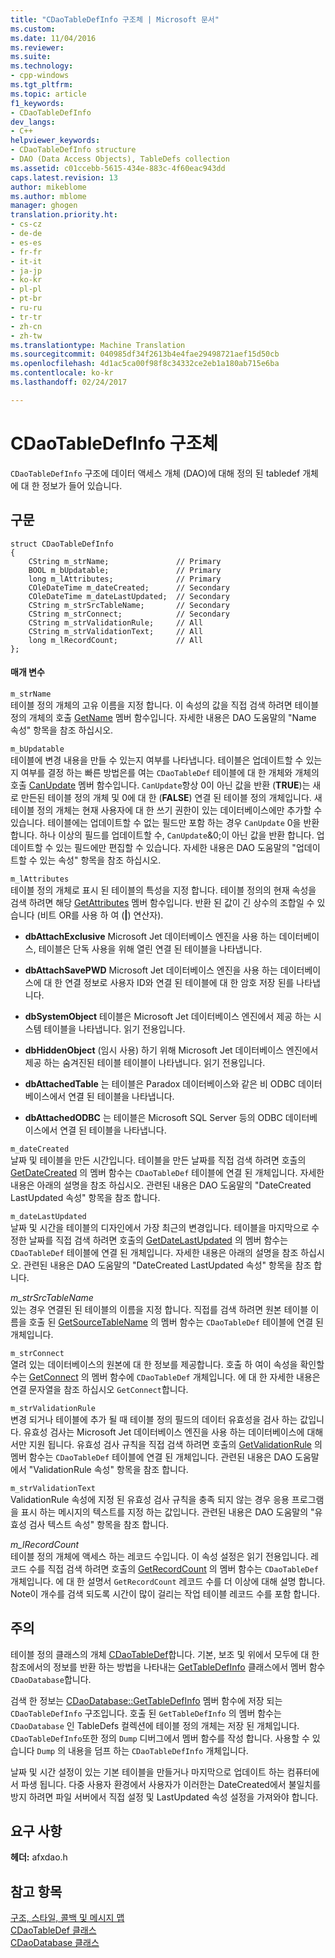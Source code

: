 ```yaml
---
title: "CDaoTableDefInfo 구조체 | Microsoft 문서"
ms.custom: 
ms.date: 11/04/2016
ms.reviewer: 
ms.suite: 
ms.technology:
- cpp-windows
ms.tgt_pltfrm: 
ms.topic: article
f1_keywords:
- CDaoTableDefInfo
dev_langs:
- C++
helpviewer_keywords:
- CDaoTableDefInfo structure
- DAO (Data Access Objects), TableDefs collection
ms.assetid: c01ccebb-5615-434e-883c-4f60eac943dd
caps.latest.revision: 13
author: mikeblome
ms.author: mblome
manager: ghogen
translation.priority.ht:
- cs-cz
- de-de
- es-es
- fr-fr
- it-it
- ja-jp
- ko-kr
- pl-pl
- pt-br
- ru-ru
- tr-tr
- zh-cn
- zh-tw
ms.translationtype: Machine Translation
ms.sourcegitcommit: 040985df34f2613b4e4fae29498721aef15d50cb
ms.openlocfilehash: 4d1ac5ca00f98f8c34332ce2eb1a180ab715e6ba
ms.contentlocale: ko-kr
ms.lasthandoff: 02/24/2017

---
```

# <a name="cdaotabledefinfo-structure"></a>CDaoTableDefInfo 구조체
`CDaoTableDefInfo` 구조에 데이터 액세스 개체 (DAO)에 대해 정의 된 tabledef 개체에 대 한 정보가 들어 있습니다.  
  
## <a name="syntax"></a>구문  
  
```  
struct CDaoTableDefInfo  
{  
    CString m_strName;               // Primary  
    BOOL m_bUpdatable;               // Primary  
    long m_lAttributes;              // Primary  
    COleDateTime m_dateCreated;      // Secondary  
    COleDateTime m_dateLastUpdated;  // Secondary  
    CString m_strSrcTableName;       // Secondary  
    CString m_strConnect;            // Secondary  
    CString m_strValidationRule;     // All  
    CString m_strValidationText;     // All  
    long m_lRecordCount;             // All  
};  
```  
  
#### <a name="parameters"></a>매개 변수  
 `m_strName`  
 테이블 정의 개체의 고유 이름을 지정 합니다. 이 속성의 값을 직접 검색 하려면 테이블 정의 개체의 호출 [GetName](../../mfc/reference/cdaotabledef-class.md#getname) 멤버 함수입니다. 자세한 내용은 DAO 도움말의 "Name 속성" 항목을 참조 하십시오.  
  
 `m_bUpdatable`  
 테이블에 변경 내용을 만들 수 있는지 여부를 나타냅니다. 테이블은 업데이트할 수 있는지 여부를 결정 하는 빠른 방법은를 여는 `CDaoTableDef` 테이블에 대 한 개체와 개체의 호출 [CanUpdate](../../mfc/reference/cdaotabledef-class.md#canupdate) 멤버 함수입니다. `CanUpdate`항상 0이 아닌 값을 반환 (**TRUE**)는 새로 만든된 테이블 정의 개체 및 0에 대 한 (**FALSE**) 연결 된 테이블 정의 개체입니다. 새 테이블 정의 개체는 현재 사용자에 대 한 쓰기 권한이 있는 데이터베이스에만 추가할 수 있습니다. 테이블에는 업데이트할 수 없는 필드만 포함 하는 경우 `CanUpdate` 0을 반환 합니다. 하나 이상의 필드를 업데이트할 수, `CanUpdate`&0;이 아닌 값을 반환 합니다. 업데이트할 수 있는 필드에만 편집할 수 있습니다. 자세한 내용은 DAO 도움말의 "업데이트할 수 있는 속성" 항목을 참조 하십시오.  
  
 `m_lAttributes`  
 테이블 정의 개체로 표시 된 테이블의 특성을 지정 합니다. 테이블 정의의 현재 속성을 검색 하려면 해당 [GetAttributes](../../mfc/reference/cdaotabledef-class.md#getattributes) 멤버 함수입니다. 반환 된 값이 긴 상수의 조합일 수 있습니다 (비트 OR를 사용 하 여 (**|**) 연산자).  
  
- **dbAttachExclusive** Microsoft Jet 데이터베이스 엔진을 사용 하는 데이터베이스, 테이블은 단독 사용을 위해 열린 연결 된 테이블을 나타냅니다.  
  
- **dbAttachSavePWD** Microsoft Jet 데이터베이스 엔진을 사용 하는 데이터베이스에 대 한 연결 정보로 사용자 ID와 연결 된 테이블에 대 한 암호 저장 된를 나타냅니다.  
  
- **dbSystemObject** 테이블은 Microsoft Jet 데이터베이스 엔진에서 제공 하는 시스템 테이블을 나타냅니다. 읽기 전용입니다.  
  
- **dbHiddenObject** (임시 사용) 하기 위해 Microsoft Jet 데이터베이스 엔진에서 제공 하는 숨겨진된 테이블 테이블이 나타냅니다. 읽기 전용입니다.  
  
- **dbAttachedTable** 는 테이블은 Paradox 데이터베이스와 같은 비 ODBC 데이터베이스에서 연결 된 테이블을 나타냅니다.  
  
- **dbAttachedODBC** 는 테이블은 Microsoft SQL Server 등의 ODBC 데이터베이스에서 연결 된 테이블을 나타냅니다.  
  
 `m_dateCreated`  
 날짜 및 테이블을 만든 시간입니다. 테이블을 만든 날짜를 직접 검색 하려면 호출의 [GetDateCreated](../../mfc/reference/cdaotabledef-class.md#getdatecreated) 의 멤버 함수는 `CDaoTableDef` 테이블에 연결 된 개체입니다. 자세한 내용은 아래의 설명을 참조 하십시오. 관련된 내용은 DAO 도움말의 "DateCreated LastUpdated 속성" 항목을 참조 합니다.  
  
 `m_dateLastUpdated`  
 날짜 및 시간을 테이블의 디자인에서 가장 최근의 변경입니다. 테이블을 마지막으로 수정한 날짜를 직접 검색 하려면 호출의 [GetDateLastUpdated](../../mfc/reference/cdaotabledef-class.md#getdatelastupdated) 의 멤버 함수는 `CDaoTableDef` 테이블에 연결 된 개체입니다. 자세한 내용은 아래의 설명을 참조 하십시오. 관련된 내용은 DAO 도움말의 "DateCreated LastUpdated 속성" 항목을 참조 합니다.  
  
 *m_strSrcTableName*  
 있는 경우 연결된 된 테이블의 이름을 지정 합니다. 직접를 검색 하려면 원본 테이블 이름을 호출 된 [GetSourceTableName](../../mfc/reference/cdaotabledef-class.md#getsourcetablename) 의 멤버 함수는 `CDaoTableDef` 테이블에 연결 된 개체입니다.  
  
 `m_strConnect`  
 열려 있는 데이터베이스의 원본에 대 한 정보를 제공합니다. 호출 하 여이 속성을 확인할 수는 [GetConnect](../../mfc/reference/cdaotabledef-class.md#getconnect) 의 멤버 함수에 `CDaoTableDef` 개체입니다. 에 대 한 자세한 내용은 연결 문자열을 참조 하십시오 `GetConnect`합니다.  
  
 `m_strValidationRule`  
 변경 되거나 테이블에 추가 될 때 테이블 정의 필드의 데이터 유효성을 검사 하는 값입니다. 유효성 검사는 Microsoft Jet 데이터베이스 엔진을 사용 하는 데이터베이스에 대해서만 지원 됩니다. 유효성 검사 규칙을 직접 검색 하려면 호출의 [GetValidationRule](../../mfc/reference/cdaotabledef-class.md#getvalidationrule) 의 멤버 함수는 `CDaoTableDef` 테이블에 연결 된 개체입니다. 관련된 내용은 DAO 도움말에서 "ValidationRule 속성" 항목을 참조 합니다.  
  
 `m_strValidationText`  
 ValidationRule 속성에 지정 된 유효성 검사 규칙을 충족 되지 않는 경우 응용 프로그램을 표시 하는 메시지의 텍스트를 지정 하는 값입니다. 관련된 내용은 DAO 도움말의 "유효성 검사 텍스트 속성" 항목을 참조 합니다.  
  
 *m_lRecordCount*  
 테이블 정의 개체에 액세스 하는 레코드 수입니다. 이 속성 설정은 읽기 전용입니다. 레코드 수를 직접 검색 하려면 호출의 [GetRecordCount](../../mfc/reference/cdaotabledef-class.md#getrecordcount) 의 멤버 함수는 `CDaoTableDef` 개체입니다. 에 대 한 설명서 `GetRecordCount` 레코드 수를 더 이상에 대해 설명 합니다. Note이 개수를 검색 되도록 시간이 많이 걸리는 작업 테이블 레코드 수를 포함 합니다.  
  
## <a name="remarks"></a>주의  
 테이블 정의 클래스의 개체 [CDaoTableDef](../../mfc/reference/cdaotabledef-class.md)합니다. 기본, 보조 및 위에서 모두에 대 한 참조에서의 정보를 반환 하는 방법을 나타내는 [GetTableDefInfo](../../mfc/reference/cdaodatabase-class.md#gettabledefinfo) 클래스에서 멤버 함수 `CDaoDatabase`합니다.  
  
 검색 한 정보는 [CDaoDatabase::GetTableDefInfo](../../mfc/reference/cdaodatabase-class.md#gettabledefinfo) 멤버 함수에 저장 되는 `CDaoTableDefInfo` 구조입니다. 호출 된 `GetTableDefInfo` 의 멤버 함수는 `CDaoDatabase` 인 TableDefs 컬렉션에 테이블 정의 개체는 저장 된 개체입니다. `CDaoTableDefInfo`또한 정의 `Dump` 디버그에서 멤버 함수를 작성 합니다. 사용할 수 있습니다 `Dump` 의 내용을 덤프 하는 `CDaoTableDefInfo` 개체입니다.  
  
 날짜 및 시간 설정이 있는 기본 테이블을 만들거나 마지막으로 업데이트 하는 컴퓨터에서 파생 됩니다. 다중 사용자 환경에서 사용자가 이러한는 DateCreated에서 불일치를 방지 하려면 파일 서버에서 직접 설정 및 LastUpdated 속성 설정을 가져와야 합니다.  
  
## <a name="requirements"></a>요구 사항  
 **헤더:** afxdao.h  
  
## <a name="see-also"></a>참고 항목  
 [구조, 스타일, 콜백 및 메시지 맵](../../mfc/reference/structures-styles-callbacks-and-message-maps.md)   
 [CDaoTableDef 클래스](../../mfc/reference/cdaotabledef-class.md)   
 [CDaoDatabase 클래스](../../mfc/reference/cdaodatabase-class.md)

